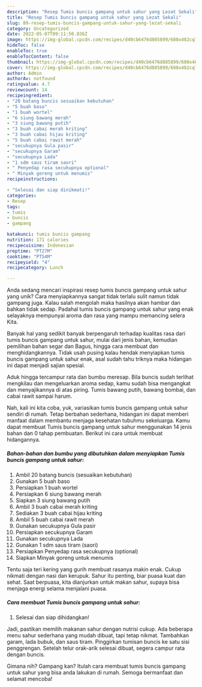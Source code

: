 ```yaml
---
description: "Resep Tumis buncis gampang untuk sahur yang Lezat Sekali"
title: "Resep Tumis buncis gampang untuk sahur yang Lezat Sekali"
slug: 89-resep-tumis-buncis-gampang-untuk-sahur-yang-lezat-sekali
category: Uncategorized
date: 2022-05-07T09:11:50.836Z
image: https://img-global.cpcdn.com/recipes/d40cb6476d885899/680x482cq70/tumis-buncis-gampang-untuk-sahur-foto-resep-utama.jpg
hideToc: false
enableToc: true
enableTocContent: false
thumbnail: https://img-global.cpcdn.com/recipes/d40cb6476d885899/680x482cq70/tumis-buncis-gampang-untuk-sahur-foto-resep-utama.jpg
cover: https://img-global.cpcdn.com/recipes/d40cb6476d885899/680x482cq70/tumis-buncis-gampang-untuk-sahur-foto-resep-utama.jpg
author: Admin
authorAv: notfound
ratingvalue: 4.7
reviewcount: 14
recipeingredient:
- "20 batang buncis sesuaikan kebutuhan"
- "5 buah baso"
- "1 buah wortel"
- "6 siung bawang merah"
- "3 siung bawang putih"
- "3 buah cabai merah kriting"
- "3 buah cabai hijau kriting"
- "5 buah cabai rawit merah"
- "secukupnya Gula pasir"
- "secukupnya Garam"
- "secukupnya Lada"
- "1 sdm saus tiram saori"
- " Penyedap rasa secukupnya optional"
- " Minyak goreng untuk menumis"
recipeinstructions:

- "Selesai dan siap dinikmati!"
categories:
- Resep
tags:
- tumis
- buncis
- gampang

katakunci: tumis buncis gampang 
nutrition: 171 calories
recipecuisine: Indonesian
preptime: "PT27M"
cooktime: "PT54M"
recipeyield: "4"
recipecategory: Lunch

---
```





Anda sedang mencari inspirasi resep tumis buncis gampang untuk sahur yang unik? Cara menyiapkannya sangat tidak terlalu sulit namun tidak gampang juga. Kalau salah mengolah maka hasilnya akan hambar dan bahkan tidak sedap. Padahal tumis buncis gampang untuk sahur yang enak selayaknya mempunyai aroma dan rasa yang mampu memancing selera Kita.





Banyak hal yang sedikit banyak berpengaruh terhadap kualitas rasa dari tumis buncis gampang untuk sahur, mulai dari jenis bahan, kemudian pemilihan bahan segar dan Bagus, hingga cara membuat dan menghidangkannya. Tidak usah pusing kalau hendak menyiapkan tumis buncis gampang untuk sahur enak,      asal sudah tahu triknya maka hidangan ini dapat menjadi sajian spesial.














Aduk hingga tercampur rata dan bumbu meresap. Bila buncis sudah terlihat mengkilau dan mengeluarkan aroma sedap, kamu sudah bisa mengangkat dan menyajikannya di atas piring. Tumis bawang putih, bawang bombai, dan cabai rawit sampai harum.






Nah, kali ini kita coba, yuk, variasikan tumis buncis gampang untuk sahur sendiri di rumah. Tetap berbahan sederhana, hidangan ini dapat memberi manfaat dalam membantu menjaga kesehatan tubuhmu sekeluarga. Kamu dapat membuat Tumis buncis gampang untuk sahur menggunakan 14 jenis bahan dan 0 tahap pembuatan. Berikut ini cara untuk membuat hidangannya.

<!--inarticleads1-->

##### Bahan-bahan dan bumbu yang dibutuhkan dalam menyiapkan Tumis buncis gampang untuk sahur:

1. Ambil 20 batang buncis (sesuaikan kebutuhan)
1. Gunakan 5 buah baso
1. Persiapkan 1 buah wortel
1. Persiapkan 6 siung bawang merah
1. Siapkan 3 siung bawang putih
1. Ambil 3 buah cabai merah kriting
1. Sediakan 3 buah cabai hijau kriting
1. Ambil 5 buah cabai rawit merah
1. Gunakan secukupnya Gula pasir
1. Persiapkan secukupnya Garam
1. Gunakan secukupnya Lada
1. Gunakan 1 sdm saus tiram (saori)
1. Persiapkan  Penyedap rasa secukupnya (optional)
1. Siapkan  Minyak goreng untuk menumis


Tentu saja teri kering yang gurih membuat rasanya makin enak. Cukup nikmati dengan nasi dan kerupuk. Sahur itu penting, biar puasa kuat dan sehat. Saat berpuasa, kita dianjurkan untuk makan sahur, supaya bisa menjaga energi selama menjalani puasa. 

<!--inarticleads2-->

##### Cara membuat Tumis buncis gampang untuk sahur:


1. Selesai dan siap dihidangkan!

Jadi, pastikan memilih makanan sahur dengan nutrisi cukup. Ada beberapa menu sahur sederhana yang mudah dibuat, tapi tetap nikmat. Tambahkan garam, lada bubuk, dan saus tiram. Pinggirkan tumisan buncis ke satu sisi penggrengan. Setelah telur orak-arik selesai dibuat, segera campur rata dengan buncis. 

Gimana nih? Gampang kan? Itulah cara membuat tumis buncis gampang untuk sahur yang bisa anda lakukan di rumah. Semoga bermanfaat dan selamat mencoba!

